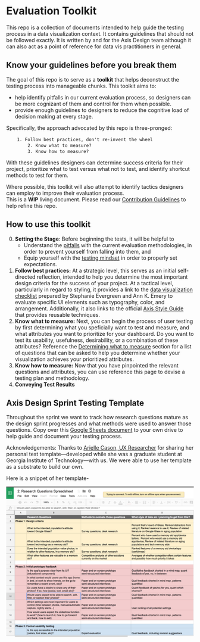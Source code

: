 # Evaluation Toolkit
This repo is a collection of documents intended to help guide the testing process in a data visualization context. It contains guidelines that should not be followed exactly. It is written by and for the Axis Design team although it can also act as a point of reference for data vis practitioners in general.

## Know your guidelines before you break them

The goal of this repo is to serve as a **toolkit** that helps deconstruct the testing process into manageable chunks.
This toolkit aims to:

- help identify pitfalls in our current evaluation process, so designers can be more cognizant of them and control for them when possible.
- provide enough guidelines to designers to reduce the cognitive load of decision making at every stage.

Specifically, the approach advocated by this repo is three-pronged:

```
   	1. Follow best practices, don't re-invent the wheel
    	2. Know what to measure?
     	3. Know how to measure?
```

With these guidelines designers can determine success criteria for their project, prioritize what to test versus what not to test, and identify shortcut methods to test for them. 

Where possible, this toolkit will also attempt to identify tactics designers can employ to improve their evaluation process.  
This is a **WIP** living document. Please read our [Contribution Guidelines](CONTRIBUTING.md) to help refine this repo.

## How to use this toolkit

0. **Setting the Stage**: Before beginning the tests, it will be helpful to 
   - Understand the [pitfalls](./0.Setting-the-Stage/Pitfalls.md) with the current evaluation methodologies, in order to prevent yourself from falling into them, and
   - Equip yourself with the [testing mindset](./0.Setting-the-Stage/TestingMindset.md) in order to properly set expectations.
1. **Follow best practices:** At a strategic level, this serves as an initial self-directed reflection, intended to help you determine the most important design criteria for the success of your project. At a tactical level, particularly in regard to styling, it provides a link to the [data visualization checklist](./Assets/DataVizChecklist_May2016.pdf) prepared by Stephanie Evergreen and Ann K. Emery to evaluate specific UI elements such as typography, color, and arrangement. Additionally, it also links to the official [Axis Style Guide](https://sites.google.com/view/style-guide/guidelines) that provides reusable techniques.
2. **Know what to measure:** Next, you can begin the process of user testing by first determining what you speficially want to test and measure, and what attributes you want to prioritize for your dashboard. Do you want to test its usability, usefulness, desirability, or a combination of these attributes? Reference the [Determining what to measure](./2.Determining-what-to-measure/README.md) section for a list of questions that can be asked to help you determine whether your visualization achieves your prioritized attributes.
3. **Know how to measure:** Now that you have pinpointed the relevant questions and attributes, you can use reference this page to devise a testing plan and methodology.
4. **Conveying Test Results**


## Axis Design Sprint Testing Template

Throughout the sprint we want to track how research questions mature as the design sprint progresses and what methods were used to answer those questions. Copy over this [Google Sheets document](https://docs.google.com/spreadsheets/d/1lfcPwG4gH-rQQhl5MuXgNevy8_hlJPvdx6_RiLT34qw/edit#gid=0) to your own drive to help guide and document your testing process.

Acknowledgements: Thanks to [Arielle Cason, UX Researcher](http://ariellecason.com/) for sharing her personal test template—developed while she was a graduate student at Georgia Institute of Technology—with us. We were able to use her template as a substrate to build our own.

Here is a snippet of her template-

![Testing Template](./Assets/images/Sample-Testing-Template.png)
